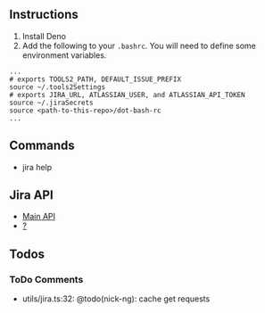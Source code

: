 ## Instructions

1. Install Deno
2. Add the following to your `.bashrc`. You will need to define some environment variables.

```
...
# exports TOOLS2_PATH, DEFAULT_ISSUE_PREFIX
source ~/.tools2Settings
# exports JIRA_URL, ATLASSIAN_USER, and ATLASSIAN_API_TOKEN
source ~/.jiraSecrets
source <path-to-this-repo>/dot-bash-rc
...
```

## Commands

- jira help

## Jira API

- [Main API](https://docs.atlassian.com/software/jira/docs/api/REST/9.9.0/)
- [?](https://developer.atlassian.com/cloud/jira/platform/apis/document/nodes/media/)

## Todos

### ToDo Comments

- utils/jira.ts:32: @todo(nick-ng): cache get requests
